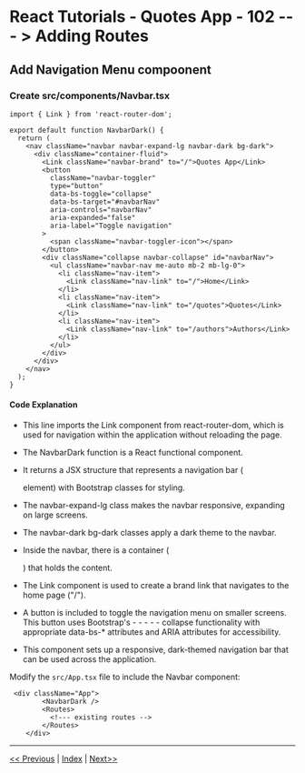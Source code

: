 # React Tutorials - Quotes App - 102 --- > Adding Routes

## Add Navigation Menu compoonent

### Create src/components/Navbar.tsx


``` tsx
import { Link } from 'react-router-dom';

export default function NavbarDark() {
  return (
    <nav className="navbar navbar-expand-lg navbar-dark bg-dark">
      <div className="container-fluid">
        <Link className="navbar-brand" to="/">Quotes App</Link>
        <button 
          className="navbar-toggler" 
          type="button" 
          data-bs-toggle="collapse" 
          data-bs-target="#navbarNav" 
          aria-controls="navbarNav" 
          aria-expanded="false" 
          aria-label="Toggle navigation"
        >
          <span className="navbar-toggler-icon"></span>
        </button>
        <div className="collapse navbar-collapse" id="navbarNav">
          <ul className="navbar-nav me-auto mb-2 mb-lg-0">
            <li className="nav-item">
              <Link className="nav-link" to="/">Home</Link>
            </li>
            <li className="nav-item">
              <Link className="nav-link" to="/quotes">Quotes</Link>
            </li>
            <li className="nav-item">
              <Link className="nav-link" to="/authors">Authors</Link>
            </li>
          </ul>
        </div>
      </div>
    </nav>
  );
}
```

#### Code Explanation

- This line imports the Link component from react-router-dom, which is used for navigation within the application without reloading the page.

- The NavbarDark function is a React functional component.
- It returns a JSX structure that represents a navigation bar (<nav> element) with Bootstrap classes for styling.
- The navbar-expand-lg class makes the navbar responsive, expanding on large screens.
- The navbar-dark bg-dark classes apply a dark theme to the navbar.
- Inside the navbar, there is a container (<div className="container-fluid">) that holds the content.
- The Link component is used to create a brand link that navigates to the home page ("/").
- A button is included to toggle the navigation menu on smaller screens. This button uses Bootstrap's - - - - - collapse functionality with appropriate data-bs-* attributes and ARIA attributes for accessibility.
- This component sets up a responsive, dark-themed navigation bar that can be used across the application.

Modify the `src/App.tsx` file to include the Navbar component:

``` tsx
 <div className="App">
        <NavbarDark />
        <Routes>
          <!--- existing routes -->
        </Routes>
    </div>
```

---

[<< Previous](https://costaivo.com/tutorial-reactjs/quotes-101b) |  [Index](https://costaivo.com/tutorial-reactjs) |  [Next>>](https://costaivo.com/tutorial-reactjs/quotes-102)
